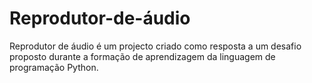 # Reprodutor-de-áudio
Reprodutor de áudio é um projecto criado como resposta a um desafio proposto durante a formação de aprendizagem da linguagem de programação Python.
